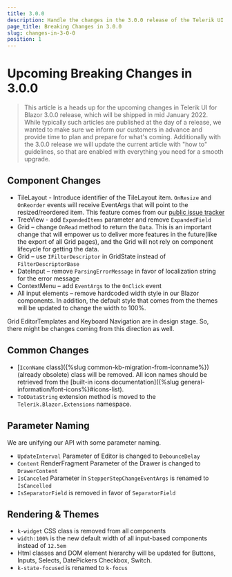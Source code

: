 ```yaml
---
title: 3.0.0
description: Handle the changes in the 3.0.0 release of the Telerik UI for Blazor components.
page_title: Breaking Changes in 3.0.0
slug: changes-in-3-0-0
position: 1
---
```


# Upcoming Breaking Changes in 3.0.0

> This article is a heads up for the upcoming changes in Telerik UI for Blazor 3.0.0 release, which will be shipped in mid January 2022. While typically such articles are published at the day of a release, we wanted to make sure we inform our customers in advance and provide time to plan and prepare for what's coming. Additionally with the 3.0.0 release we will update the current article with "how to" guidelines, so that are enabled with everything you need for a smooth upgrade.

## Component Changes

- TileLayout - Introduce identifier of the TileLayout item. `OnResize` and `OnReorder` events will receive EventArgs that will point to the resized/reordered item. This feature comes from our [public issue tracker](https://feedback.telerik.com/blazor/1489011)
- TreeView - add `ExpandedItems` parameter and remove `ExpandedField`
- Grid – change `OnRead` method to return the `Data`. This is an important change that will empower us to deliver more features in the future(like the export of all Grid pages), and the Grid will not rely on component lifecycle for getting the data.
- Grid – use `IFilterDescriptor` in GridState instead of `FilterDescriptorBase`
- DateInput – remove `ParsingErrorMessage` in favor of localization string for the error message
- ContextMenu – add `EventArgs` to the `OnClick` event
- All input elements – remove hardcoded width style in our Blazor components. In addition, the default style that comes from the themes will be updated to change the width to 100%.


Grid EditorTemplates and Keyboard Navigation are in design stage. So, there might be changes coming from this direction as well.

## Common Changes

- [`IconName` class]({%slug common-kb-migration-from-iconname%}) (already obsolete) class will be removed. All icon names should be retrieved from the [built-in icons documentation]({%slug general-information/font-icons%}#icons-list).
- `ToODataString` extension method is moved to the `Telerik.Blazor.Extensions` namespace.

## Parameter Naming

We are unifying our API with some parameter naming.

- `UpdateInterval` Parameter of Editor is changed to `DebounceDelay`
- `Content` RenderFragment Parameter of the Drawer is changed to `DrawerContent`
- `IsCanceled` Parameter in `StepperStepChangeEventArgs` is renamed to `IsCancelled`
- `IsSeparatorField` is removed in favor of `SeparatorField`

## Rendering & Themes

- `k-widget` CSS class is removed from all components
- `width:100%` is the new default width of all input-based components instead of `12.5em`
-  Html classes and DOM element hierarchy will be updated for Buttons, Inputs, Selects, DatePickers Checkbox, Switch. 
- `k-state-focused` is renamed to `k-focus`